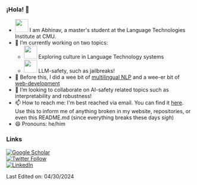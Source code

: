 ### ¡Hola! 👋  
- <img src=https://media0.giphy.com/avatars/origammaray/CqZpddgQkI2s.gif width=35> I am Abhinav, a master's student at the Language Technologies Institute at CMU.
- 🔭 I’m currently working on two topics:  
  - <img src="https://media2.giphy.com/media/Lq3vVneApWCLihqfSN/200w.gif?cid=6c09b952ckoiupffcm65pcxucc0gdb1kr0u091f9ny71xkpj&ep=v1_videos_search&rid=200w.gif&ct=v" width=35> Exploring culture in Language Technology systems
  - <img src="https://media4.giphy.com/media/ucXv52XCFt1yo/200w.gif?cid=6c09b9524n7dy09r00t13wmx1masqdry1wyzebo7k3biifam&ep=v1_gifs_search&rid=200w.gif&ct=g" width=35> LLM-safety, such as jailbreaks!
- 🌱 Before this, I did a wee bit of [multilingual NLP](https://github.com/AetherPrior/multilingual-sentence-boundary-detection) and a wee-er bit of [web-development](https://github.com/crux-bphc/ChronoFactorem)
- 👯 I’m looking to collaborate on AI-safety related topics such as interpretability and robustness!
- 📫 How to reach me: I'm best reached via email. You can find it [here](https://abhinavrao.netlify.app/). Use this to inform me of anything broken in my website, repositories, or even this README.md (since everything breaks these days *sigh*)
- 😄 Pronouns: he/him
  
### Links  
[![Google Scholar](https://img.shields.io/badge/Google%20Scholar-4285F4?logo=google-scholar&logoColor=white)](https://scholar.google.com/citations?user=U_wk4ssAAAAJ&hl=en)  
[![Twitter Follow](https://img.shields.io/twitter/follow/AetherSuRa?label=Follow&style=social)](https://twitter.com/AetherSuRa)  
[![LinkedIn](https://img.shields.io/badge/LinkedIn-0077B5?social&logo=linkedin&logoColor=white)](https://www.linkedin.com/in/abhinav-rao)  

Last Edited on: 04/30/2024
